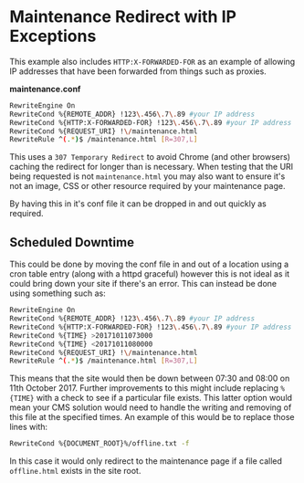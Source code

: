 # Maintenance Redirect with IP Exceptions

This example also includes `HTTP:X-FORWARDED-FOR` as an example of allowing IP addresses that have been forwarded from things such as proxies.

**maintenance.conf**
```bash
RewriteEngine On
RewriteCond %{REMOTE_ADDR} !123\.456\.7\.89 #your IP address
RewriteCond %{HTTP:X-FORWARDED-FOR} !123\.456\.7\.89 #your IP address
RewriteCond %{REQUEST_URI} !\/maintenance.html
RewriteRule ^(.*)$ /maintenance.html [R=307,L]
```

This uses a `307 Temporary Redirect` to avoid Chrome (and other browsers) caching the redirect for longer than is necessary. When testing that the URI being requested is not `maintenance.html` you may also want to ensure it's not an image, CSS or other resource required by your maintenance page.

By having this in it's conf file it can be dropped in and out quickly as required.


## Scheduled Downtime
This could be done by moving the conf file in and out of a location using a cron table entry (along with a httpd graceful) however this is not ideal as it could bring down your site if there's an error. This can instead be done using something such as:

```bash
RewriteEngine On
RewriteCond %{REMOTE_ADDR} !123\.456\.7\.89 #your IP address
RewriteCond %{HTTP:X-FORWARDED-FOR} !123\.456\.7\.89 #your IP address
RewriteCond %{TIME} >20171011073000
RewriteCond %{TIME} <20171011080000
RewriteCond %{REQUEST_URI} !\/maintenance.html
RewriteRule ^(.*)$ /maintenance.html [R=307,L]
```

This means that the site would then be down between 07:30 and 08:00 on 11th October 2017. Further improvements to this might include replacing `%{TIME}` with a check to see if a particular file exists. This latter option would mean your CMS solution would need to handle the writing and removing of this file at the specified times. An example of this would be to replace those lines with:

```bash
RewriteCond %{DOCUMENT_ROOT}%/offline.txt -f
```

In this case it would only redirect to the maintenance page if a file called `offline.html` exists in the site root.
